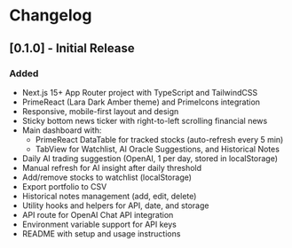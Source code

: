 # Changelog

## [0.1.0] - Initial Release

### Added

- Next.js 15+ App Router project with TypeScript and TailwindCSS
- PrimeReact (Lara Dark Amber theme) and PrimeIcons integration
- Responsive, mobile-first layout and design
- Sticky bottom news ticker with right-to-left scrolling financial news
- Main dashboard with:
  - PrimeReact DataTable for tracked stocks (auto-refresh every 5 min)
  - TabView for Watchlist, AI Oracle Suggestions, and Historical Notes
- Daily AI trading suggestion (OpenAI, 1 per day, stored in localStorage)
- Manual refresh for AI insight after daily threshold
- Add/remove stocks to watchlist (localStorage)
- Export portfolio to CSV
- Historical notes management (add, edit, delete)
- Utility hooks and helpers for API, date, and storage
- API route for OpenAI Chat API integration
- Environment variable support for API keys
- README with setup and usage instructions
